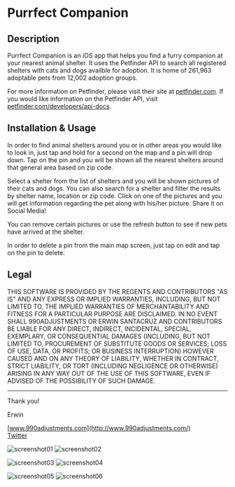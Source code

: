 Purrfect Companion
=================

Description
-----------

Purrfect Companion is an iOS app that helps you find a furry companion
at your nearest animal shelter. It uses the Petfinder API to search all
registered shelters with cats and dogs availble for adoption. It is
home of 261,963 adoptable pets from 12,002 adoption groups.

For more information on Petfinder, please visit their site at
[petfinder.com](http://www.petfinder.com/). If you would like
information on the Petfinder API, visit [petfinder.com/developers/api-docs](https://www.petfinder.com/developers/api-docs).

Installation & Usage
--------------------

In order to find animal shelters around you or in other areas you would like to look in,
just tap and hold for a second on the map and a pin will drop down. Tap on the pin and you will be
shown all the nearest shelters around that general area based on zip code.

Select a shelter from the list of shelters and you will be shown pictures of their cats and dogs.
You can also search for a shelter and filter the results by shelter name, location or zip code.
Click on one of the pictures and you will get information regarding the pet along with his/her picture.
Share it on Social Media!

You can remove certain pictures or use the refresh button to see if new pets have
arrived at the shelter.

In order to delete a pin from the main map screen, just tap on edit and tap on the pin to delete.

Legal
-----

THIS SOFTWARE IS PROVIDED BY THE REGENTS AND CONTRIBUTORS "AS IS" AND ANY
EXPRESS OR IMPLIED WARRANTIES, INCLUDING, BUT NOT LIMITED TO, THE IMPLIED
WARRANTIES OF MERCHANTABILITY AND FITNESS FOR A PARTICULAR PURPOSE ARE
DISCLAIMED. IN NO EVENT SHALL 990ADJUSTMENTS OR ERWIN SANTACRUZ AND CONTRIBUTORS
BE LIABLE FOR ANY DIRECT, INDIRECT, INCIDENTAL, SPECIAL, EXEMPLARY, OR CONSEQUENTIAL
DAMAGES (INCLUDING, BUT NOT LIMITED TO, PROCUREMENT OF SUBSTITUTE GOODS OR SERVICES;
LOSS OF USE, DATA, OR PROFITS; OR BUSINESS INTERRUPTION) HOWEVER CAUSED AND
ON ANY THEORY OF LIABILITY, WHETHER IN CONTRACT, STRICT LIABILITY, OR TORT
(INCLUDING NEGLIGENCE OR OTHERWISE) ARISING IN ANY WAY OUT OF THE USE OF THIS
SOFTWARE, EVEN IF ADVISED OF THE POSSIBILITY OF SUCH DAMAGE.

------------

Thank you!

Erwin

[www.990adjustments.com](http://www.990adjustments.com/)  
[Twitter](http://www.twitter.com/990adjustments/)

![screenshot01](https://raw.githubusercontent.com/990adjustments/PurrfectCompanion/master/ScreenShots/iOS-Simulator-Screen-Shot-01.png)    ![screenshot02](https://raw.githubusercontent.com/990adjustments/PurrfectCompanion/master/ScreenShots/iOS-Simulator-Screen-Shot-02.png)

![screenshot03](https://raw.githubusercontent.com/990adjustments/PurrfectCompanion/master/ScreenShots/iOS-Simulator-Screen-Shot-03.png)    ![screenshot04](https://raw.githubusercontent.com/990adjustments/PurrfectCompanion/master/ScreenShots/iOS-Simulator-Screen-Shot-04.png)

![screenshot05](https://raw.githubusercontent.com/990adjustments/PurrfectCompanion/master/ScreenShots/iOS-Simulator-Screen-Shot-05.png)    ![screenshot06](https://raw.githubusercontent.com/990adjustments/PurrfectCompanion/master/ScreenShots/iOS-Simulator-Screen-Shot-06.png)
